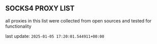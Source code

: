 ## SOCKS4 PROXY LIST

all proxies in this list were collected from open sources and tested for functionality

last update: `2025-01-05 17:20:01.544911+00:00`
